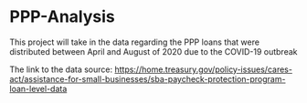 # PPP-Analysis

This project will take in the data regarding the PPP loans that were distributed between April and August of 2020 due to the COVID-19 outbreak 

The link to the data source: https://home.treasury.gov/policy-issues/cares-act/assistance-for-small-businesses/sba-paycheck-protection-program-loan-level-data



